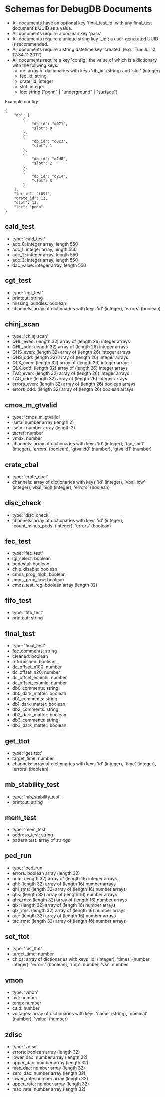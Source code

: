 Schemas for DebugDB Documents
=============================

* All documents have an optional key 'final_test_id' with any final_test document`s UUID as a value.
* All documents require a boolean key 'pass'
* All documents require a unique string key '_id'; a user-generated UUID is recommended.
* All documents require a string datetime key 'created' (e.g. 'Tue Jul 12 12:34:11 2011')
* All documents require a key 'config', the value of which is a dictionary with the follwing keys:
  * db: array of dictionaries with keys 'db_id' (string) and 'slot' (integer)
  * fec_id: string
  * crate_id: integer
  * slot: integer
  * loc: string ("penn" | "underground" | "surface")

Example config:

    {
        "db": [
            {
                "db_id": "d071",
                "slot": 0
            },
            {
                "db_id": "d0c3",
                "slot": 1
            },
            {
                "db_id": "d2d8",
                "slot": 2
            },
            {
                "db_id": "d214",
                "slot": 3
            }
        ],
        "fec_id": "f09f",
        "crate_id": 12,
        "slot": 13,
        "loc": "penn"
    }

cald_test
---------
* type: 'cald_test'
* adc_0: integer array, length 550
* adc_1: integer array, length 550
* adc_2: integer array, length 550
* adc_3: integer array, length 550
* dac_value: integer array, length 550

cgt_test
--------
* type: 'cgt_test'
* printout: string
* missing_bundles: boolean
* channels: array of dictionaries with keys 'id' (integer), 'errors' (boolean)

chinj_scan
----------
* type: 'chinj_scan'
* QHL_even: (length 32) array of (length 26) integer arrays
* QHL_odd: (length 32) array of (length 26) integer arrays
* QHS_even: (length 32) array of (length 26) integer arrays
* QHS_odd: (length 32) array of (length 26) integer arrays
* QLX_even: (length 32) array of (length 26) integer arrays
* QLX_odd: (length 32) array of (length 26) integer arrays
* TAC_even: (length 32) array of (length 26) integer arrays
* TAC_odd: (length 32) array of (length 26) integer arrays
* errors_even: (length 32) array of (length 26) boolean arrays
* errors_odd: (length 32) array of (length 26) boolean arrays

cmos_m_gtvalid
--------------
* type: 'cmos_m_gtvalid'
* iseta: number array (length 2)
* isetm: number array (length 2)
* tacref: number
* vmax: number
* channels: array of dictionaries with keys 'id' (integer), 'tac_shift' (integer), 'errors' (boolean), 'gtvalid0' (number), 'gtvalid1' (number)

crate_cbal
----------
* type: 'crate_cbal'
* channels: array of dictionaries with keys 'id' (integer), 'vbal_low' (integer), vbal_high (integer), 'errors' (boolean)

disc_check
----------
* type: 'disc_check'
* channels: array of dictionaries with keys 'id' (integer), 'count_minus_peds' (integer), 'errors' (boolean)

fec_test
--------
* type: 'fec_test'
* lgi_select: boolean
* pedestal: boolean
* chip_disable: boolean
* cmos_prog_high: boolean
* cmos_prog_low: boolean
* cmos_test_reg: boolean array (length 32)

fifo_test
---------
* type: 'fifo_test'
* printout: string

final_test
----------
* type: 'final_test'
* fec_comments: string
* cleaned: boolean
* refurbished: boolean
* dc_offset_n100: number
* dc_offset_n20: number
* dc_offset_esumhi: number
* dc_offset_esumlo: number
* db0_comments: string
* db0_dark_matter: boolean
* db1_comments: string
* db1_dark_matter: boolean
* db2_comments: string
* db2_dark_matter: boolean
* db3_comments: string
* db3_dark_matter: boolean

get_ttot
--------
* type: 'get_ttot'
* target_time: number
* channels: array of dictionaries with keys 'id' (integer), 'time' (integer), 'errors' (boolean)

mb_stability_test
-----------------
* type: 'mb_stability_test'
* printout: string

mem_test
--------
* type: 'mem_test'
* address_test: string
* pattern test: array of strings

ped_run
-------
* type: 'ped_run'
* errors: boolean array (length 32)
* num: (length 32) array of (length 16) integer arrays
* qhl: (length 32) array of (length 16) number arrays
* qhl_rms: (length 32) array of (length 16) number arrays
* qhs: (length 32) array of (length 16) number arrays
* qhs_rms: (length 32) array of (length 16) number arrays
* qlx: (length 32) array of (length 16) number arrays
* qlx_rms: (length 32) array of (length 16) number arrays
* tac: (length 32) array of (length 16) number arrays
* tac_rms: (length 32) array of (length 16) number arrays

set_ttot
--------
* type: 'set_ttot'
* target_time: number
* chips: array of dictionaries with keys 'id' (integer), 'times' (number integer), 'errors' (boolean), 'rmp': number, 'vsi': number

vmon
----
* type: 'vmon'
* hvt: number
* temp: number
* cald: number
* voltages: array of dictionaries with keys 'name' (string), 'nominal' (number), 'value' (number)

zdisc
-----
* type: 'zdisc'
* errors: boolean array (length 32)
* lower_dac: number array (length 32)
* upper_dac: number array (length 32)
* max_dac: number array (length 32)
* zero_dac: number array (length 32)
* lower_rate: number array (length 32)
* upper_rate: number array (length 32)
* max_rate: number array (length 32)

